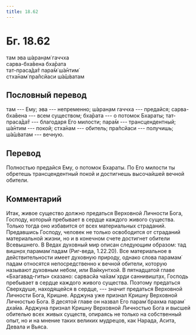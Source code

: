 ```yaml
---
title: 18.62
---
```


# Бг. 18.62
там эва ш́аран̣ам̇ гаччха<br/>
сарва-бха̄вена бха̄рата<br/>
тат-праса̄да̄т пара̄м̇ ш́а̄нтим̇<br/>
стха̄нам̇ пра̄псйаси ш́а̄ш́ватам
## Пословный перевод

там --- Ему; эва --- непременно; ш́аран̣ам гаччха --- предайся;
сарва-бха̄вена --- всем существом; бха̄рата --- о потомок Бхараты;
тат-праса̄да̄т --- благодаря Его милости; пара̄м --- трансцендентный;
ш́а̄нтим --- покой; стха̄нам --- обитель; пра̄псйаси --- получишь; ш́а̄ш́ватам
--- вечную.

## Перевод

Полностью предайся Ему, о потомок Бхараты. По Его милости ты обретешь
трансцендентный покой и достигнешь высочайшей вечной обители.

## Комментарий

Итак, живое существо должно предаться Верховной Личности Бога, Господу,
который пребывает в сердце каждого живого существа. Только тогда оно
избавится от всех материальных страданий. Предавшись Господу, человек не
только освободится от страданий материальной жизни, но и в конечном
счете достигнет обители Всевышнего. В Ведах духовный мир описан
следующим образом: тад вишн̣ох̣ парамам̇ падам (Риг-веда, 1.22.20). Все
материальное в действительности имеет духовную природу, однако слова
парамам̇ падам относятся непосредственно к вечной обители, которую
называют духовным небом, или Вайкунтхой. В пятнадцатой главе
«Бхагавад-гиты» сказано: сарвасйа ча̄хам̇ хр̣ди саннивишт̣ах̣. Господь
пребывает в сердце каждого живого существа. Поэтому предаться Сверхдуше,
находящейся в сердце, --- значит предаться Верховной Личности Бога,
Кришне. Арджуна уже признал Кришну Верховной Личностью Бога. В десятой
главе он назвал Его парам̇ брахма парам̇ дха̄ма. Арджуна признал Кришну
Верховной Личностью Бога и высшей обителью всех живых существ, опираясь
не только на собственный опыт, но и на мнение таких великих мудрецов,
как Нарада, Асита, Девала и Вьяса.
